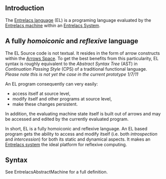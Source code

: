 ## Introduction ##
The [Entrelacs language](EntrelacsLanguage.md) (EL) is a programing language evaluated by the [Entrelacs machine](EntrelacsAbstractMachine.md) within an [Entrelacs System](EntrelacsSystem.md).

## A fully _homoiconic_ and _reflexive_ language ##
The EL Source code is not textual. It resides in the form of arrow constructs within the [Arrows Space](ArrowsSpace.md). To get the best benefits from this particularity, EL syntax is roughly equivalent to the _Abstract Syntax Tree_ (AST) in _Continuation Passing Style_ (CPS) of a traditional functional language. _Please note this is not yet the case in the current prototype 1/7/11_

An EL program consequently can very easily:

  * access itself at source level,
  * modify itself and other programs at source level,
  * make these changes persistent.

In addition, the evaluating machine state itself is built out of arrows and may be accessed and edited by the currently evaluated program.

In short, EL is a fully homoiconic and reflexive language. An EL based program gets the ability to access and modify itself (i.e. both  _introspection_ and _intercession_) for both its static and dynamical aspects. It makes an [Entrelacs system](EntrelacsSystem.md) the ideal platform for reflexive computing.

## Syntax ##

See EntrelacsAbstractMachine for a full definition.